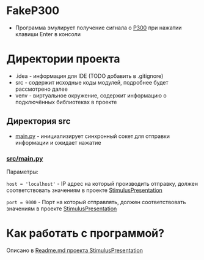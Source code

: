 # FakeP300
* Программа эмулирует получение сигнала о [P300](https://en.wikipedia.org/wiki/P300_(neuroscience)) при нажатии клавиши Enter в консоли

# Директории проекта
* .idea - информация для IDE (TODO добавить в .gitignore)
* src - содержит исходные коды модулей, подробнее будет рассмотрено далее
* venv - виртуальное окружение, содержит информацию о подключённых библиотеках в проекте

## Директория src
* [main.py](https://github.com/CatLearned/FakeP300/blob/master/src/main.py) - инициализирует синхронный сокет для отправки информации и ожидает нажатие

### [src/main.py](https://github.com/CatLearned/FakeP300/blob/master/src/main.py)
Параметры:

`host = 'localhost'` - IP адрес на который производить отправку, должен соответствовать значениям в проекте [StimulusPresentation](https://github.com/CatLearned/StimulusPresentation)

`port = 9000` - Порт на который отправлять, должен соответствовать значениям в проекте [StimulusPresentation](https://github.com/CatLearned/StimulusPresentation)

# Как работать с программой?
Описано в [Readme.md проекта StimulusPresentation](https://github.com/CatLearned/StimulusPresentation/edit/master/README.md)
